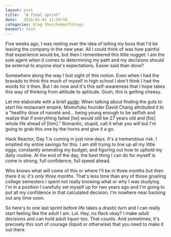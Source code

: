 ```yaml
---
layout: post
title:  "A final sprint"
date:   2016-01-01 11:59:56
categories: blog theschemeofthings
baseurl: test
---
```


Five weeks ago, I was reeling over the idea of telling my boss that I'd be leaving the company in the new year. All I could think of was how painful that experience would be, but then I remembered this little nugget: I am the sole agent when it comes to determining my path and my decisions should be external to anyone else's expectations. Easier said than done?

Somewhere along the way I lost sight of this notion. Even when I had the bravado to think this much of myself in high school I don't think I had the words for it then. But I do now and it's this self-awareness that I hope takes this way of thinking from attitude to aptitude. Gosh, this is getting cheesy.

Let me elaborate with a brief [aside](https://www.youtube.com/watch?v=Yyr4QM_Q86w): When talking about finding the guts to start his restaurant empire, Momofuku founder David Chang attributed it to a "healthy dose of naivet&eacute; and... being young enough to be selfish and realize that if everything failed [he] would still be 27 years old and [his] whole life ahead of [him]." Romantic, stupid, call it what you will but I'm going to grab this one by the horns and give it a go.

Hack Reactor, Day 1 is coming in just nine days. It's a tremendous risk. I emptied my entire savings for this. I am still trying to line up all my little eggs; constantly amending my budget; and figuring out how to uphold my daily routine. At the end of the day, the best thing I can do for myself is come in strong, full confidence, full speed ahead.

Who knows what will come of this or where I'll be in three months but then there it is: *it's only three months*. That's less time than any of those grueling college semesters I spent not really knowing what or why I was studying. I'm in a position I carefully set myself up for two years ago and I'm going to put all my confidence in that calculated decision. I'm nowhere near backing out any time soon.

So here's to one last sprint before life takes a drastic turn and I can really start feeling like the adult I am. Lol. Hey, no flack okay? I make adult decisions and can hold adult liquor too. That counts. And sometimes, it's precisely this sort of courage (liquid or otherwise) that you need to make it out there.
